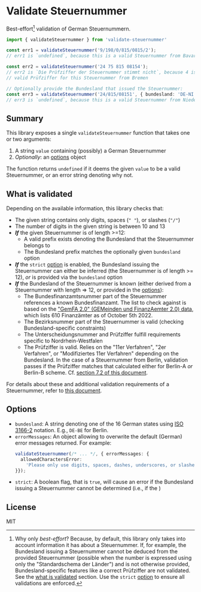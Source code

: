 # Validate Steuernummer

Best-effort[^1] validation of German Steuernummern.

```typescript
import { validateSteuernummer } from 'validate-steuernummer'

const err1 = validateSteuernummer('9/198/0/815/0815/2');
// err1 is `undefined`, because this is a valid Steuernummer from Bavaria

const err2 = validateSteuernummer('24 75 815 08154');
// err2 is `Die Prüfziffer der Steuernummer stimmt nicht`, because 4 is not the
// valid Prüfziffer for this Steuernummer from Bremen

// Optionally provide the Bundesland that issued the Steuernummer:
const err3 = validateSteuernummer('24/815/08151', { bundesland: 'DE-NI' });
// err3 is `undefined`, because this is a valid Steuernummer from Niedersachsen
```

## Summary

This library exposes a single `validateSteuernummer` function that takes one or two arguments:

1. A string `value` containing (possibly) a German Steuernummer
2. _Optionally_: an [options](#options) object

The function returns `undefined` if it deems the given `value` to be a valid Steuernummer, or an error string denoting why not.


## What is validated
Depending on the available information, this library checks that:

* The given string contains only digits, spaces (`" "`), or slashes (`"/"`)
* The number of digits in the given string is between 10 and 13
* _**If**_ the given Steuernummer is of length >=12:
  * A valid prefix exists denoting the Bundesland that the Steuernummer belongs to
  * The Bundesland prefix matches the optionally given `bundesland` option
* _**If**_ the `strict` [option](#options) is enabled, the Bundesland issuing the Steuernummer can either be inferred (the Steuernummer is of length >= 12), _or_ is provided via the `bundesland` option
* _**If**_ the Bundesland of the Steuernummer is known (either derived from a Steuernummer with length => 12, or provided in the [options](#options)):
  * The Bundesfinanzamtsnummer part of the Steuernummer references a known Bundesfinanzamt. The list to check against is based on the ["GemFA 2.0" (GEMeinden und FinanzAemter 2.0) data](https://www.bzst.de/DE/Service/Behoerdenwegweiser/Finanzamtsuche/finanzamtsuche.html), which lists 610 Finanzämter as of October 5th 2022.
  * The Bezirksnummer part of the Steuernummer is valid (checking Bundesland-specific constraints)
  * The Unterscheidungsnummer and Prüfziffer fulfill requirements specific to Nordrhein-Westfalen
  * The Prüfziffer is valid. Relies on the "11er Verfahren", "2er Verfahren", or "Modifiziertes 11er Verfahren" depending on the Bundesland. In the case of a Steuernummer from Berlin, validation passes if the Prüfziffer matches that calculated either for Berlin-A _or_ Berlin-B scheme. Cf. [section 7.2 of this document](https://download.elster.de/download/schnittstellen/Pruefung_der_Steuer_und_Steueridentifikatsnummer.pdf).


For details about these and additional validation requirements of a Steuernummer, refer to [this document](https://download.elster.de/download/schnittstellen/Pruefung_der_Steuer_und_Steueridentifikatsnummer.pdf).



## Options
* `bundesland`: A string denoting one of the 16 German states using [ISO 3166-2](https://en.wikipedia.org/wiki/ISO_3166-2:DE) notation. E.g., `DE-BE` for Berlin.
* `errorMessages`: An object allowing to overwrite the default (German) error messages returned. For example:
    ```typescript
    validateSteuernummer(/* ... */, { errorMessages: {
      allowedCharactersError:
        'Please only use digits, spaces, dashes, underscores, or slashes'
    }});
    ```
* `strict`: A boolean flag, that is `true`, will cause an error if the Bundesland issuing a Steuernummer cannot be determined (i.e., if the )

## License
MIT


[^1]: Why only _best-effort_? Because, by default, this library only takes into account information it has about a Steuernummer. If, for example, the Bundesland issuing a Steuernummer cannot be deduced from the provided Steuernummer (possible when the number is expressed using only the "Standardschema der Länder") and is not otherwise provided, Bundesland-specific features like a correct Prüfziffer are not validated. See the [what is validated](#what-is-validated) section. Use the `strict` [option](#options) to ensure all validations are enforced.
